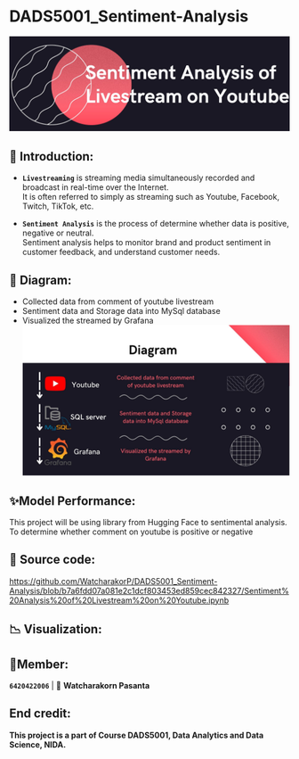 # DADS5001_Sentiment-Analysis


![image](https://github.com/WatcharakorP/DADS5001_Sentiment-Analysis/blob/main/header_project.JPG)

## 🚩 Introduction: 
* **`Livestreaming`** is streaming media simultaneously recorded and broadcast in real-time over the Internet.<br>
It is often referred to simply as streaming such as Youtube, Facebook, Twitch, TikTok, etc.

* **`Sentiment Analysis`** is the process of determine whether data is positive, negative or neutral.<br>
Sentiment analysis helps to monitor brand and product sentiment in customer feedback, and understand customer needs.

## 🎯 Diagram: 
* Collected data from comment of youtube livestream
* Sentiment data and Storage data into MySql database
* Visualized the streamed by Grafana
![image](https://github.com/WatcharakorP/DADS5001_Sentiment-Analysis/blob/main/Diagram.jpg)

## ✨Model Performance:
  This project will be using library from Hugging Face to sentimental analysis.<br>
 To determine whether comment on youtube is positive or negative 

## 📝 Source code:

https://github.com/WatcharakorP/DADS5001_Sentiment-Analysis/blob/b7a6fdd07a081e2c1dcf803453ed859cec842327/Sentiment%20Analysis%20of%20Livestream%20on%20Youtube.ipynb

## 📉 Visualization:


## 🙋Member:
 **`6420422006`**  | 👦 **Watcharakorn Pasanta** 

## End credit: 
**This project is a part of Course DADS5001, Data Analytics and Data Science, NIDA.**





